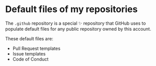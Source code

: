 # Default files of my repositories

The `.github` repository is a special ✨ repository that GitHub uses to populate default files for any public repository owned by this account.

These default files are:

- Pull Request templates
- Issue templates
- Code of Conduct
